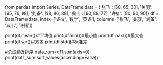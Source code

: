 from pandas import Series, DataFrame
data = {'张飞': [68, 65, 30], '关羽': [95, 76, 98], '刘备': [98, 86, 88], '典韦': [90, 88, 77], '许褚': [80, 90, 90]}
df = DataFrame(data, index=['语文', '数学', '英语'], columns=['张飞', '关羽', '刘备', '典韦', '许褚'])

print(df.mean())#平均值
print(df.min())#最小值
print(df.max())#最大值
print(df.var())#方差
print(df.std())#标准差

#总成绩及排序
data_sum=df1.sum(axis=0)
print(data_sum.sort_values(ascending=False))
